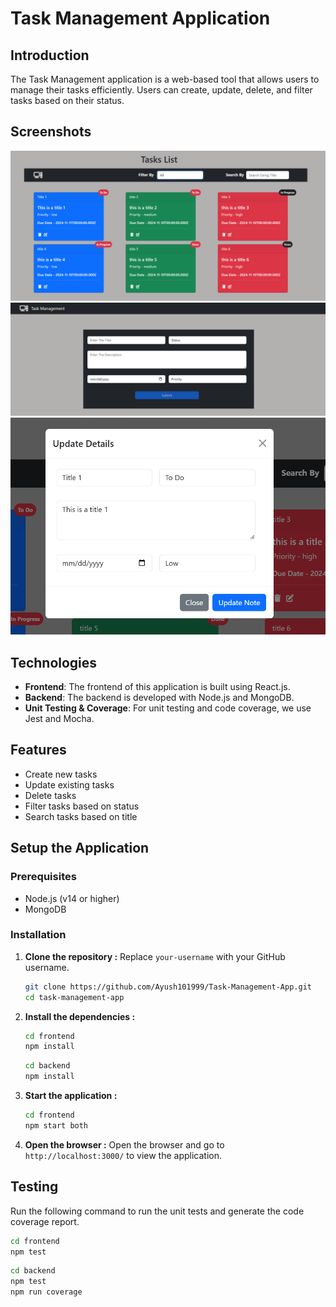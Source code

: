 # Task Management Application

## Introduction

The Task Management application is a web-based tool that allows users to manage their tasks efficiently. Users can create, update, delete, and filter tasks based on their status.

## Screenshots
![Home Image](./screenshots/tasks.png)
![Craete Task](./screenshots/Home.png)
![Update Task](./screenshots/update_task.png)

## Technologies
- **Frontend**: The frontend of this application is built using React.js.
- **Backend**: The backend is developed with Node.js and MongoDB.
- **Unit Testing & Coverage**: For unit testing and code coverage, we use Jest and Mocha.

## Features

- Create new tasks
- Update existing tasks
- Delete tasks
- Filter tasks based on status
- Search tasks based on title

## Setup the Application

### Prerequisites

- Node.js (v14 or higher)
- MongoDB

### Installation

1. **Clone the repository :**
 Replace `your-username` with your GitHub username.
   ```sh
   git clone https://github.com/Ayush101999/Task-Management-App.git
   cd task-management-app
   ```
2. **Install the dependencies :**
   ```sh
   cd frontend
   npm install
   ```
   ```sh
   cd backend
   npm install
   ```
3. **Start the application :**
   ```sh
   cd frontend
   npm start both
   ```
4. **Open the browser :**
   Open the browser and go to `http://localhost:3000/` to view the application.

## Testing
Run the following command to run the unit tests and generate the code coverage report.
```sh
cd frontend
npm test
```
```sh
cd backend
npm test
npm run coverage
```


